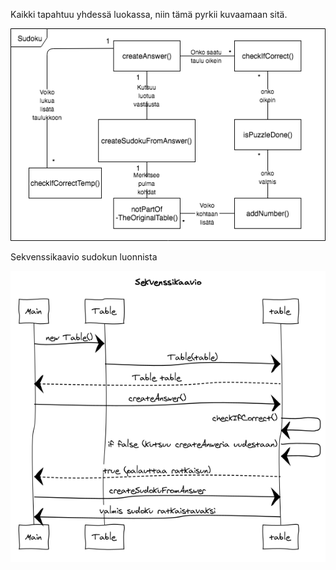 Kaikki tapahtuu yhdessä luokassa, niin tämä pyrkii kuvaamaan sitä.

![](https://github.com/SamiP7/ot-harjoitustyo/blob/master/dokumentaatio/kuvat/kaavio.png)


Sekvenssikaavio sudokun luonnista

![](https://github.com/SamiP7/ot-harjoitustyo/blob/master/dokumentaatio/kuvat/Sekvenssikaavio.png)
